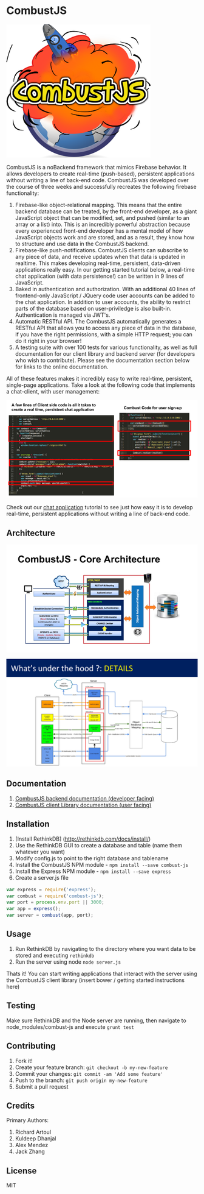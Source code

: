 # CombustJS

![](documentation/logo.png)

CombustJS is a noBackend framework that mimics Firebase behavior. It allows developers to create real-time (push-based), persistent applications without writing a line of back-end code. CombustJS was developed over the course of three weeks and successfully recreates the following firebase functionality:

1. Firebase-like object-relational mapping. This means that the entire backend database can be treated, by the front-end developer, as a giant JavaScript object that can be modified, set, and pushed (similar to an array or a list) into. This is an incredibly powerful abstraction because every experienced front-end developer has a mental model of how JavaScript objects work and are stored, and as a result, they know how to structure and use data in the CombustJS backend.
2. Firebase-like push-notifications. CombustJS clients can subscribe to any piece of data, and receive updates when that data is updated in realtime. This makes developing real-time, persistent, data-driven applications really easy. In our getting started tutorial below, a real-time chat application (with data persistence!) can be written in 9 lines of JavaScript.
3. Baked in authentication and authorization. With an additional 40 lines of frontend-only JavaScript / JQuery code user accounts can be added to the chat application. In addition to user accounts, the ability to restrict parts of the database based on user-priviledge is also built-in. Authentication is managed via JWT's.
4. Automatic RESTful API. The CombustJS automatically generates a RESTful API that allows you to access any piece of data in the database, if you have the right permissions, with a simple HTTP request; you can do it right in your browser!
5. A testing suite with over 100 tests for various functionality, as well as full documentation for our client library and backend server (for developers who wish to contribute). Please see the documentation section below for links to the online documentation.

All of these features makes it incredibly easy to write real-time, persistent, single-page applications. Take a look at the following code that implements a chat-client, with user management:

![](documentation/chat_code.png)

Check out our [chat application](gettingStarted.md) tutorial to see just how easy it is to develop real-time, persistent applications without writing a line of back-end code.

## Architecture

![](documentation/ppx_architecture.png)

![](documentation/glyphy_architecture.png)

## Documentation

1. [CombustJS backend documentation (developer facing)](http://crunch-crew.github.io/dev-api-docs/)
2. [CombustJS client Library documentation (user facing)](http://crunch-crew.github.io/client-library-docs/)

## Installation

1. [Install RethinkDB] (http://rethinkdb.com/docs/install/)
2. Use the RethinkDB GUI to create a database and table (name them whatever you want)
3. Modify config.js to point to the right database and tablename
4. Install the CombustJS NPM module - `npm install --save combust-js`
5. Install the Express NPM module - `npm install --save express`
6. Create a server.js file

```javascript
var express = require('express');
var combust = require('combust-js');
var port = process.env.port || 3000;
var app = express();
var server = combust(app, port);
```
## Usage

1) Run RethinkDB by navigating to the directory where you want data to be stored and executing `rethinkdb`
2) Run the server using node `node server.js`

Thats it! You can start writing applications that interact with the server using the CombustJS client library (insert bower / getting started instructions here)

## Testing

Make sure RethinkDB and the Node server are running, then navigate to node_modules/combust-js and execute `grunt test`

## Contributing

1. Fork it!
2. Create your feature branch: `git checkout -b my-new-feature`
3. Commit your changes: `git commit -am 'Add some feature'`
4. Push to the branch: `git push origin my-new-feature`
5. Submit a pull request

## Credits

Primary Authors:
1. Richard Artoul
2. Kuldeep Dhanjal
3. Alex Mendez
4. Jack Zhang

## License
MIT
